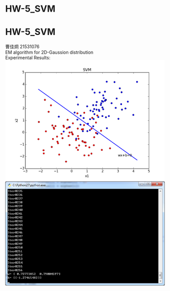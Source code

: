 # HW-5_SVM    
# HW-5_SVM  
曹佳炯 21531076     
EM algorithm for 2D-Gaussion distribution    
Experimental Results:   
![image](https://github.com/JoeFannie/HW-5_SVM/blob/master/figure_1.png)      
![image](https://github.com/JoeFannie/HW-5_SVM/blob/master/figure_2.png)  
